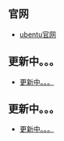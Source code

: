 ## **官网**
- [ubentu官网](https://ubuntu.com/download/desktop)

## **更新中。。。**
- [更新中。。。](Linux/Ubentu/更新中.md)

## **更新中。。。**
- [更新中。。。](Linux/Ubentu/实例1.md)